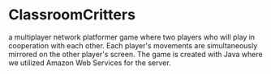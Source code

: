 # ClassroomCritters
a multiplayer network platformer game where two players who will play in cooperation with each other. Each player's movements are simultaneously mirrored on the other player's screen. The game is created with Java where we utilized Amazon Web Services for the server.
